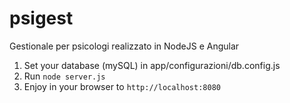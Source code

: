 # psigest
Gestionale per psicologi realizzato in NodeJS e Angular

1. Set your database (mySQL) in app/configurazioni/db.config.js
2. Run <code>node server.js</code>
3. Enjoy in your browser to <code>http://localhost:8080</code>
